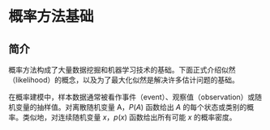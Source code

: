 # 概率方法基础

## 简介

概率方法构成了大量数据挖掘和机器学习技术的基础。下面正式介绍似然（likelihood）的概念，以及为了最大化似然是解决许多估计问题的基础。

在概率建模中，样本数据通常被看作事件（event）、观察值（observation）或随机变量的抽样值。对离散随机变量 A，$P(A)$ 函数给出 $A$ 的每个状态或类别的概率。类似地，对连续随机变量 $x$，$p(x)$ 函数给出所有可能 $x$ 的概率密度。




